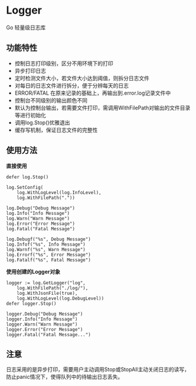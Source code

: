 # Logger

Go 轻量级日志库

## 功能特性

* 控制日志打印级别，区分不用环境下的打印
* 异步打印日志
* 定时检测文件大小，若文件大小达到阈值，则拆分日志文件
* 对每日的日志文件进行拆分，便于分辨每天的日志
* ERROR/FATAL 在原来记录的基础上，再输出到.error.log记录文件中
* 控制台不同级别的输出颜色不同
* 默认为控制台输出，若需要文件打印，需调用WithFilePath对输出的文件目录等进行初始化
* 调用log.Stop()优雅退出
* 缓存写机制，保证日志文件的完整性

## 使用方法

**直接使用**

```
defer log.Stop()

log.SetConfig(
    log.WithLogLevel(log.InfoLevel),
    log.WithFilePath("."))

log.Debug("Debug Message")
log.Info("Info Message")
log.Warn("Warn Message")
log.Error("Error Message")
log.Fatal("Fatal Message")

log.Debugf("%s", Debug Message")
log.Infof("%s", Info Message")
log.Warnf("%s", Warn Message")
log.Errorf("%s", Error Message")
log.Fatalf("%s", Fatal Message")
```

**使用创建的Logger对象**

```
logger := log.GetLogger("log", 
    log.WithFilePath("./log/"),
    log.WithJsonFile(true),
    log.WithLogLevel(log.DebugLevel))
defer logger.Stop()

logger.Debug("Debug Message")
logger.Info("Info Message")
logger.Warn("Warn Message")
logger.Error("Error Message")
logger.Fatal("Fatal Message...")
```

## 注意
日志采用的是异步打印，需要用户主动调用Stop或StopAll主动关闭日志的读写，防止panic情况下，使得队列中的待输出日志丢失。